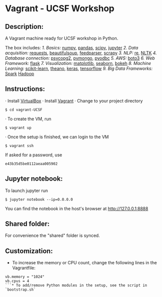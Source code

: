 # Vagrant - UCSF Workshop

## Description:
A Vagrant machine ready for UCSF workshop in Python.

The box includes: 
*1. Basics:* [numpy](http://www.numpy.org/), [pandas](http://pandas.pydata.org/), [scipy](https://www.scipy.org/), [jupyter](http://jupyter.org/) 
*2. Data acquisition:* [requests](http://docs.python-requests.org/en/master/), [beautifulsoup](https://www.crummy.com/software/BeautifulSoup/), [feedparser](http://pythonhosted.org/feedparser/), [scrapy](http://scrapy.org/) 
*3. NLP:* [re](https://docs.python.org/2/library/re.html), [NLTK](http://www.nltk.org/) 
*4. Database connection:* [psycopg2](http://initd.org/psycopg/), [pymongo](https://docs.mongodb.com/getting-started/python/client/), [pyodbc](http://mkleehammer.github.io/pyodbc/) 
*5. AWS:* [boto3](https://boto3.readthedocs.io/en/latest/) 
*6. Web Framework:* [flask](http://flask.pocoo.org/) 
*7. Visualization:* [matplotlib](http://matplotlib.org/), [seaborn](https://stanford.edu/~mwaskom/software/seaborn/), [bokeh](http://bokeh.pydata.org/en/latest/) 
*8. Machine Learning:* [scikit-learn](http://scikit-learn.org/stable/), [theano](http://deeplearning.net/software/theano/), [keras](http://keras.io/), [tensorflow](https://www.tensorflow.org/)
*9. Big Data Frameworks:* [Spark](http://spark.apache.org/)  [Hadoop](http://hadoop.apache.org/) 

## Instructions:
· Install [VirtualBox](https://www.virtualbox.org/wiki/Downloads) 
· Install [Vagrant](https://www.vagrantup.com/) 
· Change to your project directory 
```
$ cd vagrant-UCSF
```
· To create the VM, run
```
$ vagrant up
```
· Once the setup is finished, we can login to the VM
```
$ vagrant ssh
```
 If asked for a password, use
```
e43b35d5be0112aeaa005902
```

## Jupyter notebook:
To launch jupyter run 
```
$ jupyter notebook --ip=0.0.0.0
```
You can find the notebook in the host's browser at http://127.0.0.1:8888

## Shared folder:
For convenience the "shared" folder is synced.

## Customization:
* To increase the memory or CPU count, change the following lines in the Vagrantfile:
```
vb.memory = "1024"
vb.cpus = 4
```* To add/remove Python modules in the setup, see the script in `bootstrap.sh`
